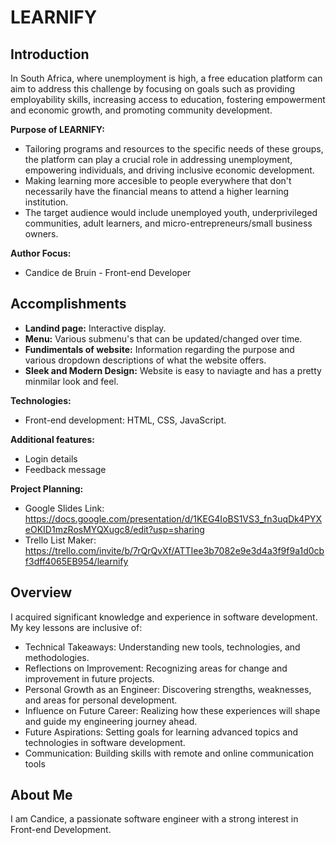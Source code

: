 # LEARNIFY

## Introduction

In South Africa, where unemployment is high, a free education platform can aim to address this challenge by focusing on goals such as providing employability skills, increasing access to education, fostering empowerment and economic growth, and promoting community development.  

**Purpose of LEARNIFY:**

- Tailoring programs and resources to the specific needs of these groups, the platform can play a crucial role in addressing unemployment, empowering individuals, and driving inclusive economic development.
- Making learning more accesible to  people everywhere that don't necessarily have the financial means to attend a higher learning institution.
- The target audience would include unemployed youth, underprivileged communities, adult learners, and micro-entrepreneurs/small business owners.


**Author Focus:**

- Candice de Bruin - Front-end Developer

## Accomplishments 

- **Landind page:** Interactive display.
- **Menu:** Various submenu's that can be updated/changed over time.
- **Fundimentals of website:** Information regarding the purpose and various dropdown descriptions of what the website  offers.
- **Sleek and Modern Design:** Website is easy to naviagte and has a pretty minmilar look and feel.

**Technologies:**

- Front-end development: HTML, CSS, JavaScript.

**Additional features:**

- Login details
- Feedback message

**Project Planning:**

- Google Slides Link: https://docs.google.com/presentation/d/1KEG4IoBS1VS3_fn3uqDk4PYXeOKID1mzRosMYQXugc8/edit?usp=sharing
- Trello List Maker: https://trello.com/invite/b/7rQrQvXf/ATTIee3b7082e9e3d4a3f9f9a1d0cbf3dff4065EB954/learnify
## Overview

I acquired significant knowledge and experience in software development. My key lessons are inclusive of:

- Technical Takeaways: Understanding new tools, technologies, and methodologies.
- Reflections on Improvement: Recognizing areas for change and improvement in future projects.
- Personal Growth as an Engineer: Discovering strengths, weaknesses, and areas for personal development.
- Influence on Future Career: Realizing how these experiences will shape and guide my engineering journey ahead.
- Future Aspirations: Setting goals for learning advanced topics and technologies in software development.
- Communication: Building skills with remote and online communication tools

## About Me

I am Candice, a passionate software engineer with a strong interest in Front-end Development.